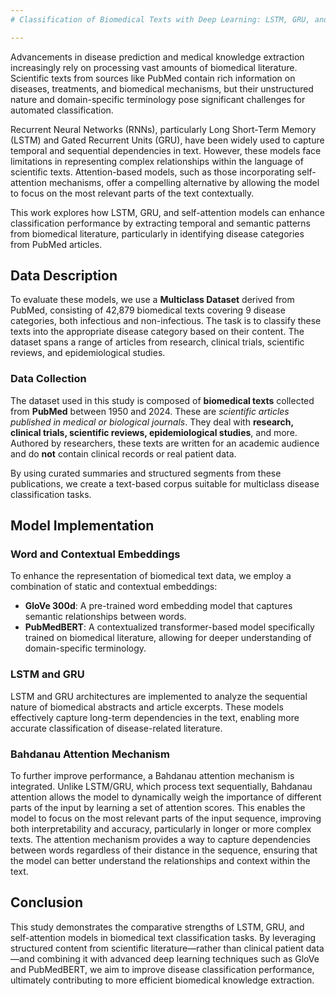 ```yaml
---
# Classification of Biomedical Texts with Deep Learning: LSTM, GRU, and Self-Attention

---
```


Advancements in disease prediction and medical knowledge extraction increasingly rely on processing vast amounts of biomedical literature. Scientific texts from sources like PubMed contain rich information on diseases, treatments, and biomedical mechanisms, but their unstructured nature and domain-specific terminology pose significant challenges for automated classification.

Recurrent Neural Networks (RNNs), particularly Long Short-Term Memory (LSTM) and Gated Recurrent Units (GRU), have been widely used to capture temporal and sequential dependencies in text. However, these models face limitations in representing complex relationships within the language of scientific texts. Attention-based models, such as those incorporating self-attention mechanisms, offer a compelling alternative by allowing the model to focus on the most relevant parts of the text contextually.

This work explores how LSTM, GRU, and self-attention models can enhance classification performance by extracting temporal and semantic patterns from biomedical literature, particularly in identifying disease categories from PubMed articles.

## Data Description

To evaluate these models, we use a **Multiclass Dataset** derived from PubMed, consisting of 42,879 biomedical texts covering 9 disease categories, both infectious and non-infectious. The task is to classify these texts into the appropriate disease category based on their content. The dataset spans a range of articles from research, clinical trials, scientific reviews, and epidemiological studies.

### Data Collection

The dataset used in this study is composed of **biomedical texts** collected from **PubMed** between 1950 and 2024. These are *scientific articles published in medical or biological journals*. They deal with **research, clinical trials, scientific reviews, epidemiological studies**, and more. Authored by researchers, these texts are written for an academic audience and do **not** contain clinical records or real patient data.

By using curated summaries and structured segments from these publications, we create a text-based corpus suitable for multiclass disease classification tasks.

## Model Implementation

### Word and Contextual Embeddings

To enhance the representation of biomedical text data, we employ a combination of static and contextual embeddings:

- **GloVe 300d**: A pre-trained word embedding model that captures semantic relationships between words.
- **PubMedBERT**: A contextualized transformer-based model specifically trained on biomedical literature, allowing for deeper understanding of domain-specific terminology.

### LSTM and GRU

LSTM and GRU architectures are implemented to analyze the sequential nature of biomedical abstracts and article excerpts. These models effectively capture long-term dependencies in the text, enabling more accurate classification of disease-related literature.

### Bahdanau Attention Mechanism
To further improve performance, a Bahdanau attention mechanism is integrated. Unlike LSTM/GRU, which process text sequentially, Bahdanau attention allows the model to dynamically weigh the importance of different parts of the input by learning a set of attention scores. This enables the model to focus on the most relevant parts of the input sequence, improving both interpretability and accuracy, particularly in longer or more complex texts. The attention mechanism provides a way to capture dependencies between words regardless of their distance in the sequence, ensuring that the model can better understand the relationships and context within the text.

## Conclusion

This study demonstrates the comparative strengths of LSTM, GRU, and self-attention models in biomedical text classification tasks. By leveraging structured content from scientific literature—rather than clinical patient data—and combining it with advanced deep learning techniques such as GloVe and PubMedBERT, we aim to improve disease classification performance, ultimately contributing to more efficient biomedical knowledge extraction.

